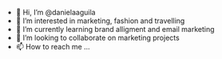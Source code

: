- 👋 Hi, I’m @danielaaguila
- 👀 I’m interested in marketing, fashion and travelling
- 🌱 I’m currently learning brand alligment and email marketing
- 💞️ I’m looking to collaborate on marketing projects
- 📫 How to reach me ...

<!---
danielaaguila/danielaaguila is a ✨ special ✨ repository because its `README.md` (this file) appears on your GitHub profile.
You can click the Preview link to take a look at your changes.
--->
